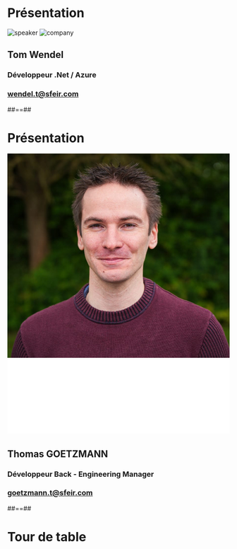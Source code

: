 <!-- .slide: class="speaker-slide" -->

# Présentation

![speaker](./assets/images/speakers/genez-t.png)
![company](./assets/images/logo-sfeir-blanc.png)

## Tom Wendel 

### Développeur .Net / Azure

<!-- .element: class="icon-rule icon-first" -->

### wendel.t@sfeir.com

<!-- .element: class="icon-mail icon-third" -->

##==##

<!-- .slide: class="speaker-slide" -->

# Présentation

![speaker](../../assets/speakers/thomas-goetzmann-photo.jpg)
![company](../../assets/images/logo-sfeir-blanc.png)

## Thomas GOETZMANN

### Développeur Back - Engineering Manager

<!-- .element: class="icon-rule icon-first" -->

### goetzmann.t@sfeir.com

<!-- .element: class="icon-mail icon-third" -->

##==##

<!-- .slide: class="transition-bg-green-3" -->

# Tour de table


<!-- Partager
- Expériences
- Poinnts forts
- Attentes
-->
